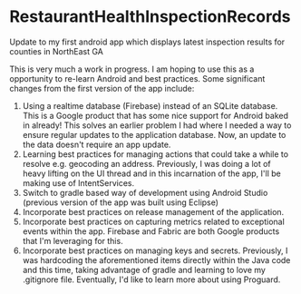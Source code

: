 # RestaurantHealthInspectionRecords
Update to my first android app which displays latest inspection results for counties in NorthEast GA


This is very much a work in progress. I am hoping to use this as a opportunity to re-learn Android and best practices. Some significant changes from the first version of the app include:

1. Using a realtime database (Firebase) instead of an SQLite database. This is a Google product that has some nice support for Android baked in already! This solves an earlier problem I had where I needed a way to ensure regular updates to the application database. Now, an update to the data doesn't require an app update.
2. Learning best practices for managing actions that could take a while to resolve e.g. geocoding an address. Previously, I was doing a lot of heavy lifting on the UI thread and in this incarnation of the app, I'll be making use of IntentServices.
3. Switch to gradle based way of development using Android Studio (previous version of the app was built using Eclipse)
4. Incorporate best practices on release management of the application. 
5. Incorporate best practices on capturing metrics related to exceptional events within the app. Firebase and Fabric are both Google products that I'm leveraging for this.
6. Incorporate best practices on managing keys and secrets. Previously, I was hardcoding the aforementioned items directly within the Java code and this time, taking advantage of gradle and learning to love my .gitignore file. Eventually, I'd like to learn more about using Proguard.

